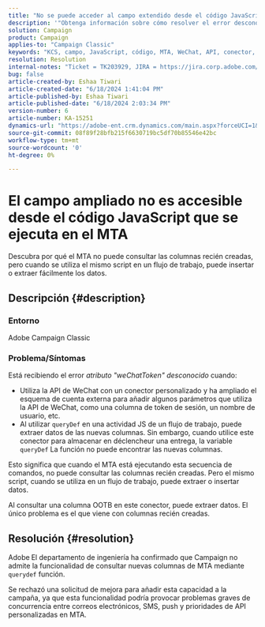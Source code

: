 ```yaml
---
title: "No se puede acceder al campo extendido desde el código JavaScript que se ejecuta en MTA"
description: '"Obtenga información sobre cómo resolver el error desconocido de weChatToken al utilizar un conector de API de WeChat personalizado".'
solution: Campaign
product: Campaign
applies-to: "Campaign Classic"
keywords: "KCS, campo, JavaScript, código, MTA, WeChat, API, conector, weChatToken, error, personalizado, flujo de trabajo, script, OOTB"
resolution: Resolution
internal-notes: "Ticket = TK203929, JIRA = https://jira.corp.adobe.com/browse/NEO-20460, https://jira.corp.adobe.com/browse/NEO-20648"
bug: false
article-created-by: Eshaa Tiwari
article-created-date: "6/18/2024 1:41:04 PM"
article-published-by: Eshaa Tiwari
article-published-date: "6/18/2024 2:03:34 PM"
version-number: 6
article-number: KA-15251
dynamics-url: "https://adobe-ent.crm.dynamics.com/main.aspx?forceUCI=1&pagetype=entityrecord&etn=knowledgearticle&id=b39d8667-782d-ef11-840a-6045bd029b18"
source-git-commit: 08f89f28bfb215f6630719bc5df70b85546e42bc
workflow-type: tm+mt
source-wordcount: '0'
ht-degree: 0%

---
```


# El campo ampliado no es accesible desde el código JavaScript que se ejecuta en el MTA


Descubra por qué el MTA no puede consultar las columnas recién creadas, pero cuando se utiliza el mismo script en un flujo de trabajo, puede insertar o extraer fácilmente los datos.

## Descripción {#description}


### Entorno

Adobe Campaign Classic

### <b>Problema/Síntomas</b>

Está recibiendo el error *atributo &quot;weChatToken&quot; desconocido* cuando:

- Utiliza la API de WeChat con un conector personalizado y ha ampliado el esquema de cuenta externa para añadir algunos parámetros que utiliza la API de WeChat, como una columna de token de sesión, un nombre de usuario, etc.
- Al utilizar `queryDef` en una actividad JS de un flujo de trabajo, puede extraer datos de las nuevas columnas. Sin embargo, cuando utilice este conector para almacenar en déclencheur una entrega, la variable `queryDef` La función no puede encontrar las nuevas columnas.


Esto significa que cuando el MTA está ejecutando esta secuencia de comandos, no puede consultar las columnas recién creadas. Pero el mismo script, cuando se utiliza en un flujo de trabajo, puede extraer o insertar datos.

Al consultar una columna OOTB en este conector, puede extraer datos. El único problema es el que viene con columnas recién creadas.


## Resolución {#resolution}




Adobe<b> </b>El departamento de ingeniería ha confirmado que Campaign no admite la funcionalidad de consultar nuevas columnas de MTA mediante `querydef` función.



Se rechazó una solicitud de mejora para añadir esta capacidad a la campaña, ya que esta funcionalidad podría provocar problemas graves de concurrencia entre correos electrónicos, SMS, push y prioridades de API personalizadas en MTA.
